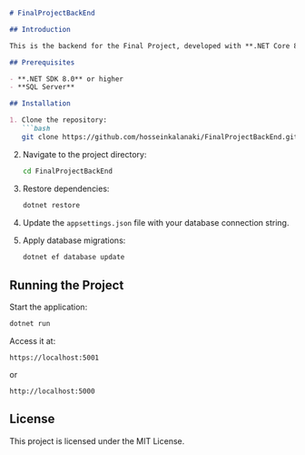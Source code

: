 ```markdown
# FinalProjectBackEnd

## Introduction

This is the backend for the Final Project, developed with **.NET Core 8**.

## Prerequisites

- **.NET SDK 8.0** or higher
- **SQL Server**

## Installation

1. Clone the repository:
   ```bash
   git clone https://github.com/hosseinkalanaki/FinalProjectBackEnd.git
   ```

2. Navigate to the project directory:
   ```bash
   cd FinalProjectBackEnd
   ```

3. Restore dependencies:
   ```bash
   dotnet restore
   ```

4. Update the `appsettings.json` file with your database connection string.

5. Apply database migrations:
   ```bash
   dotnet ef database update
   ```

## Running the Project

Start the application:
```bash
dotnet run
```

Access it at:
```
https://localhost:5001
```
or
```
http://localhost:5000
```

## License

This project is licensed under the MIT License.
```